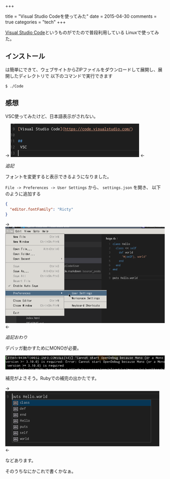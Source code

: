 +++

title = "Visual Studio Codeを使ってみた"
date = 2015-04-30
comments = true
categories = "tech"
+++

[Visual Studio Code](https://code.visualstudio.com/)というものがでたので普段利用している
Linuxで使ってみた。

## インストール
は簡単にできて、ウェブサイトからZIPファイルをダウンロードして展開し、展開したディレクトリで
以下のコマンドで実行できます

```
$ ./Code
```

## 感想
VSC使ってみたけど、日本語表示がされない。

-> ![](/images/screenshot/vsc_japanese.png) <-

_追記_

フォントを変更すると表示できるようになりました。

`File -> Preferences -> User Settings` から、 `settings.json` を開き、
以下のように追加する

```json
{
  "editor.fontFamily": "Ricty"
}
```

-> ![](/images/screenshot/vsc_settings.png) <-

_追記おわり_

デバッガ動かすためにMONOが必要。

![](/images/screenshot/vsc_debugger_needed_mono.png)

補完がよさそう。Rubyでの補完の出かたです。

-> ![](/images/screenshot/vsc_completion.png) <-

などあります。

そのうちなにかこれで書くかなぁ。

